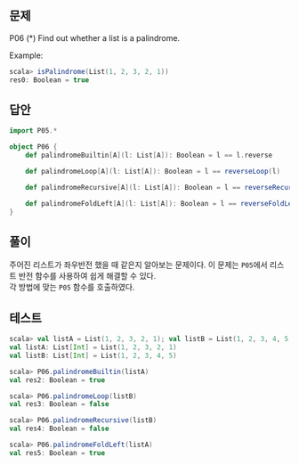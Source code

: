 ## 문제
P06 (*) Find out whether a list is a palindrome.

Example:
```scala
scala> isPalindrome(List(1, 2, 3, 2, 1))
res0: Boolean = true
```

## 답안
```scala
import P05.*

object P06 {
    def palindromeBuiltin[A](l: List[A]): Boolean = l == l.reverse

    def palindromeLoop[A](l: List[A]): Boolean = l == reverseLoop(l)

    def palindromeRecursive[A](l: List[A]): Boolean = l == reverseRecursive(l)

    def palindromeFoldLeft[A](l: List[A]): Boolean = l == reverseFoldLeft(l)
}
```

## 풀이
주어진 리스트가 좌우반전 했을 때 같은지 알아보는 문제이다. 이 문제는 `P05`에서 리스트 반전 함수를 사용하여 쉽게 해결할 수 있다.  
각 방법에 맞는 `P05` 함수를 호출하였다.

## 테스트
```scala
scala> val listA = List(1, 2, 3, 2, 1); val listB = List(1, 2, 3, 4, 5);
val listA: List[Int] = List(1, 2, 3, 2, 1)
val listB: List[Int] = List(1, 2, 3, 4, 5)

scala> P06.palindromeBuiltin(listA)
val res2: Boolean = true

scala> P06.palindromeLoop(listB)
val res3: Boolean = false

scala> P06.palindromeRecursive(listB)
val res4: Boolean = false

scala> P06.palindromeFoldLeft(listA)
val res5: Boolean = true
```